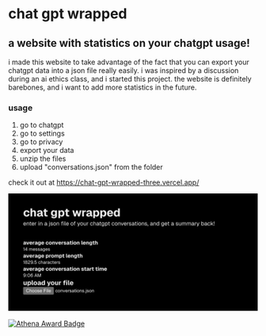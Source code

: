 # chat gpt wrapped
## a website with statistics on your chatgpt usage!

i made this website to take advantage of the fact that you can
export your chatgpt data into a json file really easily. i was inspired
by a discussion during an ai ethics class, and i started this project.
the website is definitely barebones, and i want to add more statistics in the future.

### usage
1. go to chatgpt
2. go to settings
3. go to privacy
4. export your data
5. unzip the files
6. upload "conversations.json" from the folder


check it out at https://chat-gpt-wrapped-three.vercel.app/


![screenshot](./readme_pics/v1.png)

[![Athena Award Badge](https://img.shields.io/endpoint?url=https%3A%2F%2Faward.athena.hackclub.com%2Fapi%2Fbadge)](https://award.athena.hackclub.com?utm_source=readme)
